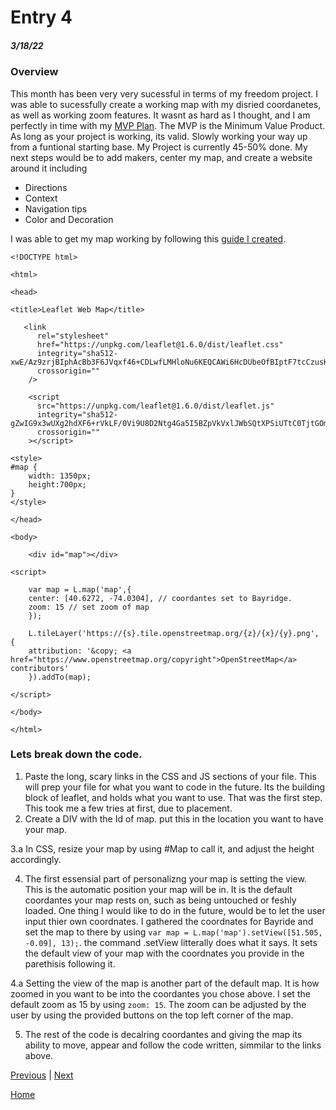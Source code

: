 # Entry 4
##### 3/18/22
### Overview
This month has been very very sucessful in terms of my freedom project. I was able to sucessfully create a working map with my disried coordanetes, as well as working zoom features. It wasnt as hard as I thought, and I am perfectly in time with my [MVP Plan](https://docs.google.com/document/d/1WPoUtDxDtXmFJ1bUfcMtytF-ZiVZD5GwN2wqt8km6Hc/edit?usp=sharing). The MVP is the Minimum Value Product. As long as your project is working, its valid. Slowly working your way up from a funtional starting base. My Project is currently 45-50% done. My next steps would be to add makers, center my map, and create a website around it including
- Directions
- Context
- Navigation tips
- Color and Decoration

I was able to get my map working by following this [guide I created](https://docs.google.com/document/d/18fefLc6nQL6y_yu4SGAUnliXsFcpn5lnHqkHvMBBpSg/edit?usp=sharing).
```JS
<!DOCTYPE html>

<html>

<head>

<title>Leaflet Web Map</title>

   <link
      rel="stylesheet"
      href="https://unpkg.com/leaflet@1.6.0/dist/leaflet.css"
      integrity="sha512-xwE/Az9zrjBIphAcBb3F6JVqxf46+CDLwfLMHloNu6KEQCAWi6HcDUbeOfBIptF7tcCzusKFjFw2yuvEpDL9wQ=="
      crossorigin=""
    />

    <script
      src="https://unpkg.com/leaflet@1.6.0/dist/leaflet.js"
      integrity="sha512-gZwIG9x3wUXg2hdXF6+rVkLF/0Vi9U8D2Ntg4Ga5I5BZpVkVxlJWbSQtXPSiUTtC0TjtGOmxa1AJPuV0CPthew=="
      crossorigin=""
    ></script>

<style>
#map {   
    width: 1350px;
    height:700px;
}
</style>

</head>

<body>

    <div id="map"></div>

<script>

    var map = L.map('map',{
    center: [40.6272, -74.0304], // coordantes set to Bayridge.
    zoom: 15 // set zoom of map
    });

    L.tileLayer('https://{s}.tile.openstreetmap.org/{z}/{x}/{y}.png', {
    attribution: '&copy; <a href="https://www.openstreetmap.org/copyright">OpenStreetMap</a> contributors'
    }).addTo(map);

</script>

</body>

</html>
```

### Lets break down the code.
1. Paste the long, scary links in the CSS and JS sections of your file. This will prep your file for what you want to code in the future. Its the building block of leaflet, and holds what you want to use. That was the first step. This took me a few tries at first, due to placement.
2. Create a DIV with the Id of map. put this in the location you want to have your map.


3.a In CSS, resize your map by using #Map to call it, and adjust the height accordingly.

4. The first essensial part of personalizng your map is setting the view. This is the automatic position your map will be in. It is the default coordantes your map rests on, such as being untouched or feshly loaded. One thing I would like to do in the future, would be to let the user input thier own coordnates. I gathered the coordnates for Bayride and set the map to there by using ``var map = L.map('map').setView([51.505, -0.09], 13);``. the command .setView litterally does what it says. It sets the default view of your map with the coordnates you provide in the parethisis following it.


4.a Setting the view of the map is another part of the default map. It is how zoomed in you want to be into the coordantes you chose above. I set the default zoom as 15 by using ``zoom: 15``. The zoom can be adjusted  by the user by using the provided buttons on the top left corner of the map.

5. The rest of the code is decalring coordantes and giving the map its ability to move, appear and follow the code written, simmilar to the links above.

[Previous](entry03.md) | [Next](entry05.md)

[Home](../README.md)

